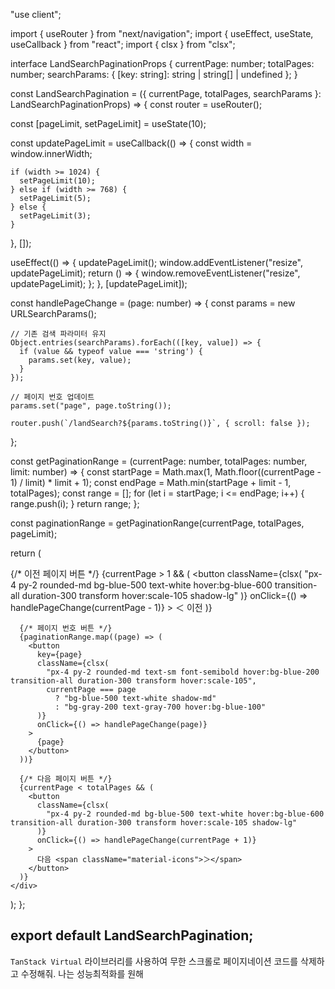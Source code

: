 "use client";

import { useRouter } from "next/navigation";
import { useEffect, useState, useCallback } from "react";
import { clsx } from "clsx";

interface LandSearchPaginationProps {
  currentPage: number;
  totalPages: number;
  searchParams: { [key: string]: string | string[] | undefined };
}

const LandSearchPagination = ({ currentPage, totalPages, searchParams }: LandSearchPaginationProps) => {
  const router = useRouter();

  const [pageLimit, setPageLimit] = useState(10);

  const updatePageLimit = useCallback(() => {
    const width = window.innerWidth;

    if (width >= 1024) {
      setPageLimit(10);
    } else if (width >= 768) {
      setPageLimit(5);
    } else {
      setPageLimit(3);
    }
  }, []);

  useEffect(() => {
    updatePageLimit();
    window.addEventListener("resize", updatePageLimit);
    return () => {
      window.removeEventListener("resize", updatePageLimit);
    };
  }, [updatePageLimit]);

  const handlePageChange = (page: number) => {
    const params = new URLSearchParams();
    
    // 기존 검색 파라미터 유지
    Object.entries(searchParams).forEach(([key, value]) => {
      if (value && typeof value === 'string') {
        params.set(key, value);
      }
    });
    
    // 페이지 번호 업데이트
    params.set("page", page.toString());
    
    router.push(`/landSearch?${params.toString()}`, { scroll: false });
  };

  const getPaginationRange = (currentPage: number, totalPages: number, limit: number) => {
    const startPage = Math.max(1, Math.floor((currentPage - 1) / limit) * limit + 1);
    const endPage = Math.min(startPage + limit - 1, totalPages);
    const range = [];
    for (let i = startPage; i <= endPage; i++) {
      range.push(i);
    }
    return range;
  };

  const paginationRange = getPaginationRange(currentPage, totalPages, pageLimit);

  return (
    <div className="flex justify-center mt-6 space-x-2">
      {/* 이전 페이지 버튼 */}
      {currentPage > 1 && (
        <button
          className={clsx(
            "px-4 py-2 rounded-md bg-blue-500 text-white hover:bg-blue-600 transition-all duration-300 transform hover:scale-105 shadow-lg"
          )}
          onClick={() => handlePageChange(currentPage - 1)}
        >
          <span className="material-icons">＜</span>
          이전
        </button>
      )}

      {/* 페이지 번호 버튼 */}
      {paginationRange.map((page) => (
        <button
          key={page}
          className={clsx(
            "px-4 py-2 rounded-md text-sm font-semibold hover:bg-blue-200 transition-all duration-300 transform hover:scale-105",
            currentPage === page
              ? "bg-blue-500 text-white shadow-md"
              : "bg-gray-200 text-gray-700 hover:bg-blue-100"
          )}
          onClick={() => handlePageChange(page)}
        >
          {page}
        </button>
      ))}

      {/* 다음 페이지 버튼 */}
      {currentPage < totalPages && (
        <button
          className={clsx(
            "px-4 py-2 rounded-md bg-blue-500 text-white hover:bg-blue-600 transition-all duration-300 transform hover:scale-105 shadow-lg"
          )}
          onClick={() => handlePageChange(currentPage + 1)}
        >
          다음 <span className="material-icons">＞</span>
        </button>
      )}
    </div>
  );
};

export default LandSearchPagination;
-----------------

`TanStack Virtual` 라이브러리를 사용하여 무한 스크롤로 페이지네이션 코드를 삭제하고 수정해줘. 나는 성능최적화를 원해 